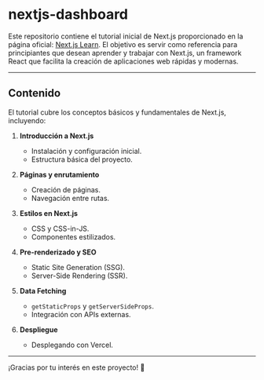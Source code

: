 # nextjs-dashboard  

Este repositorio contiene el tutorial inicial de Next.js proporcionado en la página oficial: [Next.js Learn](https://nextjs.org/learn). El objetivo es servir como referencia para principiantes que desean aprender y trabajar con Next.js, un framework React que facilita la creación de aplicaciones web rápidas y modernas.  

---

## Contenido  

El tutorial cubre los conceptos básicos y fundamentales de Next.js, incluyendo:  

1. **Introducción a Next.js**  
   - Instalación y configuración inicial.  
   - Estructura básica del proyecto.  

2. **Páginas y enrutamiento**  
   - Creación de páginas.  
   - Navegación entre rutas.  

3. **Estilos en Next.js**  
   - CSS y CSS-in-JS.  
   - Componentes estilizados.  

4. **Pre-renderizado y SEO**  
   - Static Site Generation (SSG).  
   - Server-Side Rendering (SSR).  

5. **Data Fetching**  
   - `getStaticProps` y `getServerSideProps`.  
   - Integración con APIs externas.  

6. **Despliegue**  
   - Desplegando con Vercel.  

---

¡Gracias por tu interés en este proyecto! 🚀
